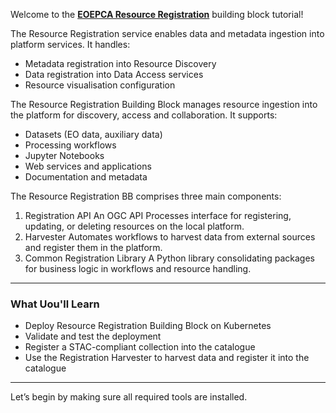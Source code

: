 Welcome to the **[EOEPCA Resource Registration](https://eoepca.readthedocs.io/projects/resource-registration/en/latest/)** building block tutorial!

The Resource Registration service enables data and metadata ingestion into platform services. It handles:
- Metadata registration into Resource Discovery
- Data registration into Data Access services
- Resource visualisation configuration

The Resource Registration Building Block manages resource ingestion into the platform for discovery, access and collaboration. It supports:
- Datasets (EO data, auxiliary data)
- Processing workflows
- Jupyter Notebooks
- Web services and applications
- Documentation and metadata

The Resource Registration BB comprises three main components:
1. Registration API
   An OGC API Processes interface for registering, updating, or deleting resources on the local platform.
2. Harvester
   Automates workflows to harvest data from external sources and register them in the platform.
3. Common Registration Library
   A Python library consolidating packages for business logic in workflows and resource handling.

---

### What Uou'll Learn
- Deploy Resource Registration Building Block on Kubernetes
- Validate and test the deployment
- Register a STAC-compliant collection into the catalogue
- Use the Registration Harvester to harvest data and register it into the catalogue

---

<!--
### Use Case

Imagine you've just ingested a new Sentinel-2 satellite scene into your system. To make it discoverable by other users or services, you publish the metadata into the Resource Catalogue using the STAC format.

Once published, other users can query it by:
- Region of interest (bounding box)
- Date range
- Data collection or mission

This tutorial simulates that workflow end-to-end.

---
-->

Let’s begin by making sure all required tools are installed.

